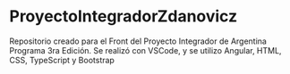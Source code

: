 # ProyectoIntegradorZdanovicz

Repositorio creado para el Front del Proyecto Integrador de Argentina Programa 3ra Edición. Se realizó con VSCode, y se utilizo Angular, HTML, CSS, TypeScript y Bootstrap
